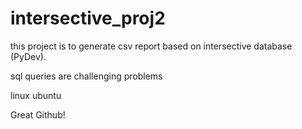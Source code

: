 # intersective_proj2

this project is to generate csv report based on intersective database (PyDev).

sql queries are challenging problems 

linux ubuntu

Great Github!
